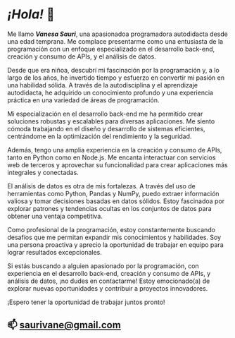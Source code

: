 # ***¡Hola!*** 👋

Me llamo ***Vanesa Sauri***, una apasionadoa programadora autodidacta desde una edad temprana. Me complace presentarme como una entusiasta de la programación con un enfoque especializado en el desarrollo back-end, creación y consumo de APIs, y el análisis de datos.

Desde que era niñoa, descubrí mi fascinación por la programación y, a lo largo de los años, he invertido tiempo y esfuerzo en convertir mi pasión en una habilidad sólida. A través de la autodisciplina y el aprendizaje autodidacta, he adquirido un conocimiento profundo y una experiencia práctica en una variedad de áreas de programación.

Mi especialización en el desarrollo back-end me ha permitido crear soluciones robustas y escalables para diversas aplicaciones. Me siento cómoda trabajando en el diseño y desarrollo de sistemas eficientes, centrándome en la optimización del rendimiento y la seguridad.

Además, tengo una amplia experiencia en la creación y consumo de APIs, tanto en Python como en Node.js. Me encanta interactuar con servicios web de terceros y aprovechar su funcionalidad para crear aplicaciones más integrales y conectadas.

El análisis de datos es otra de mis fortalezas. A través del uso de herramientas como Python, Pandas y NumPy, puedo extraer información valiosa y tomar decisiones basadas en datos sólidos. Estoy fascinadoa por explorar patrones y tendencias ocultas en los conjuntos de datos para obtener una ventaja competitiva.

Como profesional de la programación, estoy constantemente buscando desafíos que me permitan expandir mis conocimientos y habilidades. Soy una persona proactiva y aprecio la oportunidad de trabajar en equipo para lograr resultados excepcionales.

Si estás buscando a alguien apasionado por la programación, con experiencia en el desarrollo back-end, creación y consumo de APIs, y análisis de datos, ¡no dudes en contactarme! Estoy emocionado(a) de explorar nuevas oportunidades y contribuir a proyectos innovadores.

¡Espero tener la oportunidad de trabajar juntos pronto!


## 📫 saurivane@gmail.com

<!--
**saurivane/saurivane** is a ✨ _special_ ✨ repository because its `README.md` (this file) appears on your GitHub profile.

Here are some ideas to get you started:

- 🔭 I’m currently working on ...
- 🌱 I’m currently learning ...
- 👯 I’m looking to collaborate on ...
- 🤔 I’m looking for help with ...
- 💬 Ask me about ...
- 📫 How to reach me: ...
- 😄 Pronouns: ...
- ⚡ Fun fact: ...
-->
